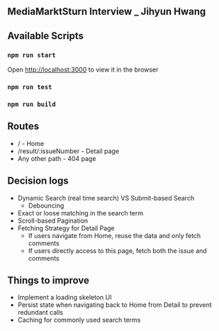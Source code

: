 ## MediaMarktSturn Interview _ Jihyun Hwang

## Available Scripts
### `npm run start`
Open [http://localhost:3000](http://localhost:3000) to view it in the browser
### `npm run test`
### `npm run build`

## Routes
- / -  Home
- /result/:issueNumber - Detail page
- Any other path - 404 page

## Decision logs
- Dynamic Search (real time search) VS Submit-based Search
    - Debouncing
- Exact or loose matching in the search term
- Scroll-based Pagination
- Fetching Strategy for Detail Page
    - If users navigate from Home, reuse the data and only fetch comments
    - If users directly access to this page, fetch both the issue and comments 

## Things to improve 
- Implement a loading skeleton UI
- Persist state when navigating back to Home from Detail to prevent redundant calls
- Caching for commonly used search terms
